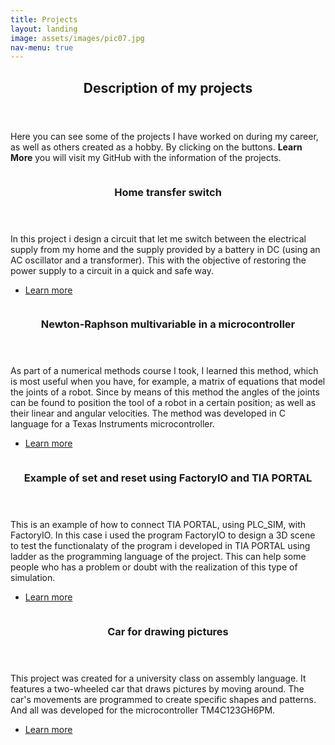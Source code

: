 ```yaml
---
title: Projects
layout: landing
image: assets/images/pic07.jpg
nav-menu: true
---
```


<!-- Main -->
<div id="main">

<!-- One -->
<section id="one">
	<div class="inner">
		<header class="major">
			<h2>Description of my projects</h2>
		</header>
		<p>Here you can see some of the projects I have worked on during my career, as well as others created as a hobby. By clicking on the buttons. <b>Learn More</b> you will visit my GitHub with the information of the projects. </p>
	</div>
</section>

<!-- Two -->
<section id="two" class="spotlights">
	<section>
		<a href="generic.html" class="image">
			<img src="{% link assets/images/pic08.jpg %}" alt="" data-position="center center" />
		</a>
		<div class="content">
			<div class="inner">
				<header class="major">
					<h3>Home transfer switch</h3>
				</header>
				<p>In this project i design a circuit that let me switch between the electrical supply from my home and
the supply provided by a battery in DC (using an AC oscillator and a transformer). This with the objective of
restoring the power supply to a circuit in a quick and safe way.</p>
				<ul class="actions">
					<li><a href="https://github.com/Bluevipe21/SwitchTransferenciaDomiciliar.git" class="button">Learn more</a></li>
				</ul>
			</div>
		</div>
	</section>
	<section>
		<a href="generic.html" class="image">
			<img src="{% link assets/images/pic09.jpg %}" alt="" data-position="top center" />
		</a>
		<div class="content">
			<div class="inner">
				<header class="major">
					<h3>Newton-Raphson multivariable in a microcontroller</h3>
				</header>
				<p>As part of a numerical methods course I took, I learned this method, which is most useful when you have, for example, a matrix of equations that model the joints of a robot. Since by means of this method the angles of the joints can be found to position the tool of a robot in a certain position; as well as their linear and angular velocities. The method was developed in C language for a Texas Instruments microcontroller.</p>
				<ul class="actions">
					<li><a href="https://github.com/Bluevipe21/NewtonRaphson_Multivariable.git" class="button">Learn more</a></li>
				</ul>
			</div>
		</div>
	</section>
	<section>
		<a href="generic.html" class="image">
			<img src="{% link assets/images/pic10.jpg %}" alt="" data-position="25% 25%" />
		</a>
		<div class="content">
			<div class="inner">
				<header class="major">
					<h3>Example of set and reset using FactoryIO and TIA PORTAL</h3>
				</header>
				<p>This is an example of how to connect TIA PORTAL, using PLC_SIM, with FactoryIO. In this case i used the program
FactoryIO to design a 3D scene to test the functionalaty of the program i developed in TIA PORTAL using ladder as the programming language of the project. This can help some people who has a problem or doubt with the realization of this
type of simulation.</p>
				<ul class="actions">
					<li><a href="https://github.com/Bluevipe21/Carrito_dibujar_figuras" class="button">Learn more</a></li>
				</ul>
			</div>
		</div>
	</section>	
</section>
	
<!-- Three -->
<section id="three" class="spotlights">
	<section>
		<a href="generic.html" class="image">
			<img src="{% link assets/images/assemblyLanguage.jpg %}" alt="" data-position="center center" />
		</a>
		<div class="content">
			<div class="inner">
				<header class="major">
					<h3>Car for drawing pictures</h3>
				</header>
				<p>This project was created for a university class on assembly language. It features a two-wheeled car that draws pictures by moving around. The car's movements are programmed to create specific shapes and patterns. And all was developed for the microcontroller TM4C123GH6PM.</p>
				<ul class="actions">
					<li><a href="https://github.com/Bluevipe21/SwitchTransferenciaDomiciliar.git" class="button">Learn more</a></li>
				</ul>
			</div>
		</div>
	</section>
</section>

	
</div>
